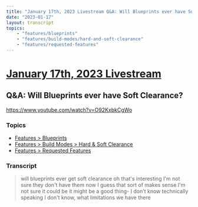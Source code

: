 ```yaml
---
title: "January 17th, 2023 Livestream Q&A: Will Blueprints ever have Soft Clearance?"
date: "2023-01-17"
layout: transcript
topics:
    - "features/blueprints"
    - "features/build-modes/hard-and-soft-clearance"
    - "features/requested-features"
---
```

# [January 17th, 2023 Livestream](../2023-01-17.md)
## Q&A: Will Blueprints ever have Soft Clearance?
https://www.youtube.com/watch?v=O92KxbkCgWo

### Topics
* [Features > Blueprints](../topics/features/blueprints.md)
* [Features > Build Modes > Hard & Soft Clearance](../topics/features/build-modes/hard-and-soft-clearance.md)
* [Features > Requested Features](../topics/features/requested-features.md)

### Transcript

> will blueprints ever get soft clearance oh that's interesting I'm not sure they don't have them now I guess that sort of makes sense I'm not sure it could be it might be a good thing- I don't know technically speaking I don't know, what limitations we have there
